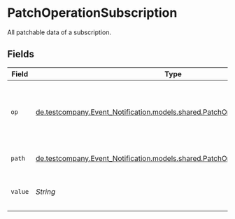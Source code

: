 # PatchOperationSubscription

All patchable data of a subscription.


## Fields

| Field                                                                                                                                   | Type                                                                                                                                    | Required                                                                                                                                | Description                                                                                                                             | Example                                                                                                                                 |
| --------------------------------------------------------------------------------------------------------------------------------------- | --------------------------------------------------------------------------------------------------------------------------------------- | --------------------------------------------------------------------------------------------------------------------------------------- | --------------------------------------------------------------------------------------------------------------------------------------- | --------------------------------------------------------------------------------------------------------------------------------------- |
| `op`                                                                                                                                    | [de.testcompany.Event_Notification.models.shared.PatchOperation](../../models/shared/PatchOperation.md)                                 | :heavy_check_mark:                                                                                                                      | An operation is applied to the data structures represented by a JSON document.                                                          |                                                                                                                                         |
| `path`                                                                                                                                  | [de.testcompany.Event_Notification.models.shared.PatchOperationSubscriptionPath](../../models/shared/PatchOperationSubscriptionPath.md) | :heavy_check_mark:                                                                                                                      | Patchable paths of a subscription.                                                                                                      |                                                                                                                                         |
| `value`                                                                                                                                 | *String*                                                                                                                                | :heavy_minus_sign:                                                                                                                      | New value to be set by the operation.                                                                                                   | A new description                                                                                                                       |
